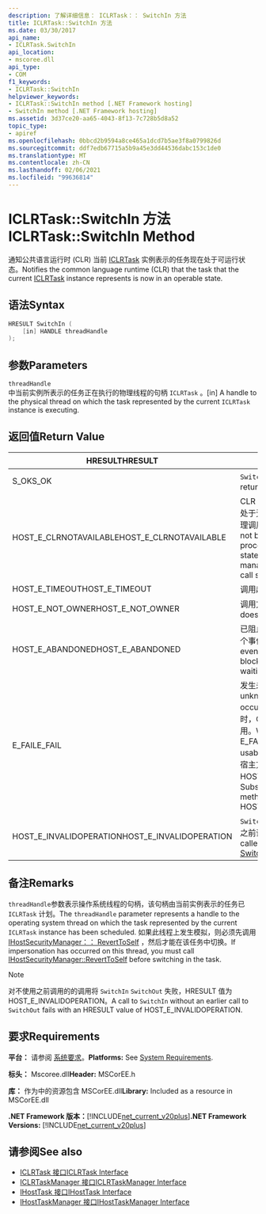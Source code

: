 ```yaml
---
description: 了解详细信息： ICLRTask：： SwitchIn 方法
title: ICLRTask::SwitchIn 方法
ms.date: 03/30/2017
api_name:
- ICLRTask.SwitchIn
api_location:
- mscoree.dll
api_type:
- COM
f1_keywords:
- ICLRTask::SwitchIn
helpviewer_keywords:
- ICLRTask::SwitchIn method [.NET Framework hosting]
- SwitchIn method [.NET Framework hosting]
ms.assetid: 3d37ce20-aa65-4043-8f13-7c728b5d8a52
topic_type:
- apiref
ms.openlocfilehash: 0bbcd2b9594a8ce465a1dcd7b5ae3f8a0799826d
ms.sourcegitcommit: ddf7edb67715a5b9a45e3dd44536dabc153c1de0
ms.translationtype: MT
ms.contentlocale: zh-CN
ms.lasthandoff: 02/06/2021
ms.locfileid: "99636814"
---
```

# <a name="iclrtaskswitchin-method"></a><span data-ttu-id="fa37e-103">ICLRTask::SwitchIn 方法</span><span class="sxs-lookup"><span data-stu-id="fa37e-103">ICLRTask::SwitchIn Method</span></span>

<span data-ttu-id="fa37e-104">通知公共语言运行时 (CLR) 当前 [ICLRTask](iclrtask-interface.md) 实例表示的任务现在处于可运行状态。</span><span class="sxs-lookup"><span data-stu-id="fa37e-104">Notifies the common language runtime (CLR) that the task that the current [ICLRTask](iclrtask-interface.md) instance represents is now in an operable state.</span></span>  
  
## <a name="syntax"></a><span data-ttu-id="fa37e-105">语法</span><span class="sxs-lookup"><span data-stu-id="fa37e-105">Syntax</span></span>  
  
```cpp  
HRESULT SwitchIn (  
    [in] HANDLE threadHandle  
);  
```  
  
## <a name="parameters"></a><span data-ttu-id="fa37e-106">参数</span><span class="sxs-lookup"><span data-stu-id="fa37e-106">Parameters</span></span>  

 `threadHandle`  
 <span data-ttu-id="fa37e-107">中当前实例所表示的任务正在执行的物理线程的句柄 `ICLRTask` 。</span><span class="sxs-lookup"><span data-stu-id="fa37e-107">[in] A handle to the physical thread on which the task represented by the current `ICLRTask` instance is executing.</span></span>  
  
## <a name="return-value"></a><span data-ttu-id="fa37e-108">返回值</span><span class="sxs-lookup"><span data-stu-id="fa37e-108">Return Value</span></span>  
  
|<span data-ttu-id="fa37e-109">HRESULT</span><span class="sxs-lookup"><span data-stu-id="fa37e-109">HRESULT</span></span>|<span data-ttu-id="fa37e-110">说明</span><span class="sxs-lookup"><span data-stu-id="fa37e-110">Description</span></span>|  
|-------------|-----------------|  
|<span data-ttu-id="fa37e-111">S_OK</span><span class="sxs-lookup"><span data-stu-id="fa37e-111">S_OK</span></span>|<span data-ttu-id="fa37e-112">`SwitchIn` 已成功返回。</span><span class="sxs-lookup"><span data-stu-id="fa37e-112">`SwitchIn` returned successfully.</span></span>|  
|<span data-ttu-id="fa37e-113">HOST_E_CLRNOTAVAILABLE</span><span class="sxs-lookup"><span data-stu-id="fa37e-113">HOST_E_CLRNOTAVAILABLE</span></span>|<span data-ttu-id="fa37e-114">CLR 未加载到进程中，或 CLR 处于无法运行托管代码或成功处理调用的状态。</span><span class="sxs-lookup"><span data-stu-id="fa37e-114">The CLR has not been loaded into a process, or the CLR is in a state in which it cannot run managed code or process the call successfully.</span></span>|  
|<span data-ttu-id="fa37e-115">HOST_E_TIMEOUT</span><span class="sxs-lookup"><span data-stu-id="fa37e-115">HOST_E_TIMEOUT</span></span>|<span data-ttu-id="fa37e-116">调用超时。</span><span class="sxs-lookup"><span data-stu-id="fa37e-116">The call timed out.</span></span>|  
|<span data-ttu-id="fa37e-117">HOST_E_NOT_OWNER</span><span class="sxs-lookup"><span data-stu-id="fa37e-117">HOST_E_NOT_OWNER</span></span>|<span data-ttu-id="fa37e-118">调用方不拥有该锁。</span><span class="sxs-lookup"><span data-stu-id="fa37e-118">The caller does not own the lock.</span></span>|  
|<span data-ttu-id="fa37e-119">HOST_E_ABANDONED</span><span class="sxs-lookup"><span data-stu-id="fa37e-119">HOST_E_ABANDONED</span></span>|<span data-ttu-id="fa37e-120">已阻止的线程或纤程正在等待某个事件时，该事件被取消。</span><span class="sxs-lookup"><span data-stu-id="fa37e-120">An event was canceled while a blocked thread or fiber was waiting on it.</span></span>|  
|<span data-ttu-id="fa37e-121">E_FAIL</span><span class="sxs-lookup"><span data-stu-id="fa37e-121">E_FAIL</span></span>|<span data-ttu-id="fa37e-122">发生未知的灾难性故障。</span><span class="sxs-lookup"><span data-stu-id="fa37e-122">An unknown catastrophic failure occurred.</span></span> <span data-ttu-id="fa37e-123">当方法返回 E_FAIL 时，CLR 在该进程内将不再可用。</span><span class="sxs-lookup"><span data-stu-id="fa37e-123">When a method returns E_FAIL, the CLR is no longer usable within the process.</span></span> <span data-ttu-id="fa37e-124">对宿主方法的后续调用会返回 HOST_E_CLRNOTAVAILABLE。</span><span class="sxs-lookup"><span data-stu-id="fa37e-124">Subsequent calls to hosting methods return HOST_E_CLRNOTAVAILABLE.</span></span>|  
|<span data-ttu-id="fa37e-125">HOST_E_INVALIDOPERATION</span><span class="sxs-lookup"><span data-stu-id="fa37e-125">HOST_E_INVALIDOPERATION</span></span>|<span data-ttu-id="fa37e-126">`SwitchIn` 调用 [SwitchOut 方法](iclrtask-switchout-method.md)之前调用了。</span><span class="sxs-lookup"><span data-stu-id="fa37e-126">`SwitchIn` was called without an earlier call to [SwitchOut Method](iclrtask-switchout-method.md).</span></span>|  
  
## <a name="remarks"></a><span data-ttu-id="fa37e-127">备注</span><span class="sxs-lookup"><span data-stu-id="fa37e-127">Remarks</span></span>  

 <span data-ttu-id="fa37e-128">`threadHandle`参数表示操作系统线程的句柄，该句柄由当前实例表示的任务已 `ICLRTask` 计划。</span><span class="sxs-lookup"><span data-stu-id="fa37e-128">The `threadHandle` parameter represents a handle to the operating system thread on which the task represented by the current `ICLRTask` instance has been scheduled.</span></span> <span data-ttu-id="fa37e-129">如果此线程上发生模拟，则必须先调用 [IHostSecurityManager：： RevertToSelf](ihostsecuritymanager-reverttoself-method.md) ，然后才能在该任务中切换。</span><span class="sxs-lookup"><span data-stu-id="fa37e-129">If impersonation has occurred on this thread, you must call [IHostSecurityManager::RevertToSelf](ihostsecuritymanager-reverttoself-method.md) before switching in the task.</span></span>  
  
> [!NOTE]
> <span data-ttu-id="fa37e-130">对不使用之前调用的的调用将 `SwitchIn` `SwitchOut` 失败，HRESULT 值为 HOST_E_INVALIDOPERATION。</span><span class="sxs-lookup"><span data-stu-id="fa37e-130">A call to `SwitchIn` without an earlier call to `SwitchOut` fails with an HRESULT value of HOST_E_INVALIDOPERATION.</span></span>  
  
## <a name="requirements"></a><span data-ttu-id="fa37e-131">要求</span><span class="sxs-lookup"><span data-stu-id="fa37e-131">Requirements</span></span>  

 <span data-ttu-id="fa37e-132">**平台：** 请参阅 [系统要求](../../get-started/system-requirements.md)。</span><span class="sxs-lookup"><span data-stu-id="fa37e-132">**Platforms:** See [System Requirements](../../get-started/system-requirements.md).</span></span>  
  
 <span data-ttu-id="fa37e-133">**标头：** Mscoree.dll</span><span class="sxs-lookup"><span data-stu-id="fa37e-133">**Header:** MSCorEE.h</span></span>  
  
 <span data-ttu-id="fa37e-134">**库：** 作为中的资源包含 MSCorEE.dll</span><span class="sxs-lookup"><span data-stu-id="fa37e-134">**Library:** Included as a resource in MSCorEE.dll</span></span>  
  
 <span data-ttu-id="fa37e-135">**.NET Framework 版本：**[!INCLUDE[net_current_v20plus](../../../../includes/net-current-v20plus-md.md)]</span><span class="sxs-lookup"><span data-stu-id="fa37e-135">**.NET Framework Versions:** [!INCLUDE[net_current_v20plus](../../../../includes/net-current-v20plus-md.md)]</span></span>  
  
## <a name="see-also"></a><span data-ttu-id="fa37e-136">请参阅</span><span class="sxs-lookup"><span data-stu-id="fa37e-136">See also</span></span>

- [<span data-ttu-id="fa37e-137">ICLRTask 接口</span><span class="sxs-lookup"><span data-stu-id="fa37e-137">ICLRTask Interface</span></span>](iclrtask-interface.md)
- [<span data-ttu-id="fa37e-138">ICLRTaskManager 接口</span><span class="sxs-lookup"><span data-stu-id="fa37e-138">ICLRTaskManager Interface</span></span>](iclrtaskmanager-interface.md)
- [<span data-ttu-id="fa37e-139">IHostTask 接口</span><span class="sxs-lookup"><span data-stu-id="fa37e-139">IHostTask Interface</span></span>](ihosttask-interface.md)
- [<span data-ttu-id="fa37e-140">IHostTaskManager 接口</span><span class="sxs-lookup"><span data-stu-id="fa37e-140">IHostTaskManager Interface</span></span>](ihosttaskmanager-interface.md)
